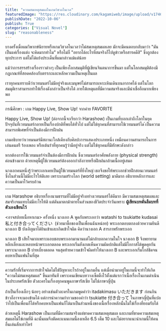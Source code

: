```yaml
---
title: "ความสมเหตุสมผลในเกมวิชวลโนเวล"
featuredImage: "https://res.cloudinary.com/kagamiweb/image/upload/v1746804821/blog.coregamehd.com/reasonableness.jpg"
publishDate: "2022-10-06"
publish: True
categories: ["Visual Novel"]
slug: "reasonableness"
---
```



บางครั้งเมื่อผมวิพากษ์นิยายหรือเกมวิชวลโนเวลว่าไม่สมเหตุสมผลเลย มักจะมีคนตอบกลับมาว่า "มันเป็นแค่เรื่องแต่ง จะคิดมากทำไม" หรือไม่ก็ "อยากได้อะไรที่สมจริงก็ไปดูข่าวหรือสารคดีสิ" ซึ่งถูกต้องทุกประการ แต่ไม่ได้แย้งประเด็นที่ผมกล่าวแม้แต่น้อย

แม้ว่าการสรรสร้างเรื่องราวต่างๆ เป็นเพียงโลกสมมุติที่ผู้เขียนจินตนาการขึ้นมา แต่ในโลกสมมุติต้องมีกฎเกณฑ์ที่สอดคล้องกับตรรกะและหลักความเป็นเหตุเป็นผล

เราทุกคนทราบดีว่าเวทมนตร์ไม่มีอยู่จริงและมนุษย์ไม่สามารถเหาะเหินเดินบนอากาศได้ แต่ในโลกสมมุติเราสามารถทำให้เรื่องดังกล่าวเป็นจริงได้ ภายใต้เหตุผลที่มีความสมจริงและมีน่าเชื่อถือมากเพียงพอ

---

กรณีศึกษา : เกม Happy Live, Show Up! จากค่าย FAVORITE

Happy Live, Show Up! (ต่อจากนี้จะเรียกว่า Harashow) เป็นเกมที่บอกเล่าถึงโลกในยุคปัจจุบันที่เวทมนตร์กลายเป็นเรื่องปกติที่พบได้ทั่วไป แต่ไม่ใช่ทุกคนที่สามารถใช้เวทมนตร์ได ้เป็นความสามารถพิเศษที่จำเป็นต้องมีการฝึกฝน

เกมอธิบายว่าเวทมนตร์มีสถานะใกล้เคียงกับศิลปะการแสดงประเภทหนึ่ง เหมือนความสามารถในการเล่นดนตรี ร้องเพลง หรือเต้นรำที่ทุกคนรู้ว่ามีอยู่จริง แต่ไม่ใช่ทุกคนที่มีทักษะดังกล่าว

หากต้องการใช้เวทมนตร์จำเป็นต้องมีการฝึกฝน ซึ่งเวทมนตร์อาศัยพลังกาย (physical strength) ค่อนข้างมาก ด้วยเหตุนี้ผู้ใช้เวทมนตร์ต้องออกกำลังกายหรือฝึกฝนกล้ามเนื้ออยู่เสมอ

นางเอกคนหนึ่งรู้ว่าพระเอกเคยเป็นผู้ใช้เวทมนตร์ที่ยิ่งใหญ่ เธอจึงขอให้พระเอกช่วยฝึกสอนเวทมนตร์ ซึ่งในส่วนนี้ไม่มีอะไรให้ติเลย เพราะเกมสร้างโลก (world setting) มาดีมาก อธิบายหลักการและความเป็นมาไว้ครบถ้วน

---


เกม Harashow อธิบายเรื่องนามธรรมที่ไม่มีอยู่จริงอย่างเวทมนตร์ได้ดีมาก มีความสมเหตุสมผลและสมจริงจนแทบไม่มีอะไรให้ติ แต่ดันมาตกม้าตายในส่วนของชีวิตประจำวันเพราะ **ผู้เขียนบทดันลืมบทที่ตัวเองเขียนไว้**

<อาจสปอยเนื้อหาเกม> ครั้งหนึ่ง นางเอก A พูดกับพระเอกว่า watashi to tsukiatte kudasai 私と付き合ってください  (ช่วยมาซื้อของเป็นเพื่อนฉันหน่อย) พระเอกตอบตกลงด้วยความยินดี นางเอก B บังเอิญมาได้ยินเข้าและเกิดเข้าใจผิด คิดว่านางเอก A สารภาพรักพระเอก

นางเอก B เสียใจมากเพราะแอบชอบพระเอกมานานแต่ไม่กล้าบอกความในใจ นางเอก B จึงพยายามหลีกเลี่ยงและหลบหน้าพระเอกตลอด พระเอกเริ่มสังเกตเห็นความผิดปกติแต่ไม่มีโอกาสได้พูดคุยกันเพราะนางเอก B บ่ายเบี่ยงตลอด จนสุดท้ายความเข้าใจผิดทำให้นางเอก B และพระเอกเริ่มใกล้ชิดจนคบหาเป็นแฟนในที่สุด

---

ความรักที่เริ่มจากการเข้าใจผิดไม่ใช่ปัญหาอะไรถ้าอยู่ในเกมอื่น แต่เมื่อนำมาอยู่ในเกมนี้จะทำให้เกิด "ความไม่สมเหตุสมผล" ขึ้นมาทันที เพราะคนเขียนบทวางเซ็ตติ้งไว้ตั้งแต่แรกว่าเนื้อเรื่องในเกมดำเนินในประเทศรัสเซีย ตัวละครในเรื่องทุกคนพูดภาษารัสเซีย ไม่ใช่ภาษาญี่ปุ่น

ถ้าเป็นเรื่องเล็กๆ น้อยๆ อย่างเช่นตัวละครในเกมพูดคำว่า itadakimasu いただきます ก่อนกินข้าวก็อาจจะมองข้ามได้ แต่การนำความกำกวมของคำว่า tsukiatte 付き合って ในภาษาญี่ปุ่นที่แปลว่าไปเป็นเพื่อนก็ได้หรือคบหาเป็นแฟนก็ได้มาเป็นส่วนหนึ่งของเนื้อเรื่องหลักนั้นไม่ใช่เรื่องที่ยอมรับได้

ด้วยเหตุนี้ Harashow เป็นเกมที่มีความสมจริงแต่ขาดความสมเหตุสมผล และเกมที่ขาดความสมเหตุสมผลไม่ใช่เกมที่ดี ฉะนั้นผมจึงตัดคะแนนเกมนี้ลงเหลือ 6.5 เต็ม 10 และไม่อยากแนะนำเกมนี้ให้คนอื่นเล่นสักเท่าไหร่
